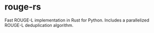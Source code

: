 # rouge-rs
Fast ROUGE-L implementation in Rust for Python. Includes a parallelized ROUGE-L deduplication algorithm.

